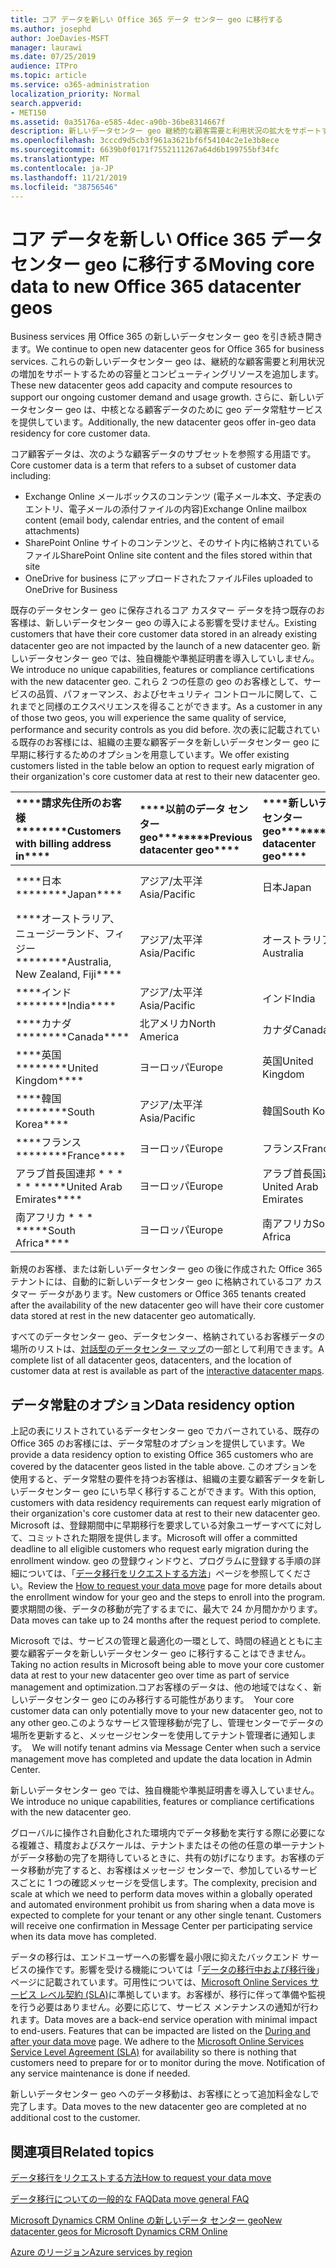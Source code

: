 ```yaml
---
title: コア データを新しい Office 365 データ センター geo に移行する
ms.author: josephd
author: JoeDavies-MSFT
manager: laurawi
ms.date: 07/25/2019
audience: ITPro
ms.topic: article
ms.service: o365-administration
localization_priority: Normal
search.appverid:
- MET150
ms.assetid: 0a35176a-e585-4dec-a90b-36be8314667f
description: 新しいデータセンター geo 継続的な顧客需要と利用状況の拡大をサポートするための容量とコンピューティングリソースを追加します。 さらに、新しいデータセンター geo は、中核となる顧客データのために geo データ常駐サービスを提供しています。 コア顧客データは、Microsoft Online Services の用語で定義されている、Exchange Online のメールボックスの内容 (電子メール本文、予定表のエントリ、電子メールの添付ファイルの内容) および SharePoint Online サイトのコンテンツとファイルのサブセットを参照する用語です。そのサイト内に格納され、OneDrive for Business にアップロードされたファイル。
ms.openlocfilehash: 3cccd9d5cb3f961a3621bf6f54104c2e1e3b8ece
ms.sourcegitcommit: 6639b0f0171f7552111267a64d6b199755bf34fc
ms.translationtype: MT
ms.contentlocale: ja-JP
ms.lasthandoff: 11/21/2019
ms.locfileid: "38756546"
---
```

# <a name="moving-core-data-to-new-office-365-datacenter-geos"></a><span data-ttu-id="b48d9-105">コア データを新しい Office 365 データ センター geo に移行する</span><span class="sxs-lookup"><span data-stu-id="b48d9-105">Moving core data to new Office 365 datacenter geos</span></span>

<span data-ttu-id="b48d9-106">Business services 用 Office 365 の新しいデータセンター geo を引き続き開きます。</span><span class="sxs-lookup"><span data-stu-id="b48d9-106">We continue to open new datacenter geos for Office 365 for business services.</span></span> <span data-ttu-id="b48d9-107">これらの新しいデータセンター geo は、継続的な顧客需要と利用状況の増加をサポートするための容量とコンピューティングリソースを追加します。</span><span class="sxs-lookup"><span data-stu-id="b48d9-107">These new datacenter geos add capacity and compute resources to support our ongoing customer demand and usage growth.</span></span> <span data-ttu-id="b48d9-108">さらに、新しいデータセンター geo は、中核となる顧客データのために geo データ常駐サービスを提供しています。</span><span class="sxs-lookup"><span data-stu-id="b48d9-108">Additionally, the new datacenter geos offer in-geo data residency for core customer data.</span></span> 

<span data-ttu-id="b48d9-109">コア顧客データは、次のような顧客データのサブセットを参照する用語です。</span><span class="sxs-lookup"><span data-stu-id="b48d9-109">Core customer data is a term that refers to a subset of customer data including:</span></span> 
- <span data-ttu-id="b48d9-110">Exchange Online メールボックスのコンテンツ (電子メール本文、予定表のエントリ、電子メールの添付ファイルの内容)</span><span class="sxs-lookup"><span data-stu-id="b48d9-110">Exchange Online mailbox content (email body, calendar entries, and the content of email attachments)</span></span>
- <span data-ttu-id="b48d9-111">SharePoint Online サイトのコンテンツと、そのサイト内に格納されているファイル</span><span class="sxs-lookup"><span data-stu-id="b48d9-111">SharePoint Online site content and the files stored within that site</span></span>
- <span data-ttu-id="b48d9-112">OneDrive for business にアップロードされたファイル</span><span class="sxs-lookup"><span data-stu-id="b48d9-112">Files uploaded to OneDrive for Business</span></span> 
  
<span data-ttu-id="b48d9-113">既存のデータセンター geo に保存されるコア カスタマー データを持つ既存のお客様は、新しいデータセンター geo の導入による影響を受けません。</span><span class="sxs-lookup"><span data-stu-id="b48d9-113">Existing customers that have their core customer data stored in an already existing datacenter geo are not impacted by the launch of a new datacenter geo.</span></span> <span data-ttu-id="b48d9-114">新しいデータセンター geo では、独自機能や準拠証明書を導入していしません。</span><span class="sxs-lookup"><span data-stu-id="b48d9-114">We introduce no unique capabilities, features or compliance certifications with the new datacenter geo.</span></span> <span data-ttu-id="b48d9-115">これら 2 つの任意の geo のお客様として、サービスの品質、パフォーマンス、およびセキュリティ コントロールに関して、これまでと同様のエクスペリエンスを得ることができます。</span><span class="sxs-lookup"><span data-stu-id="b48d9-115">As a customer in any of those two geos, you will experience the same quality of service, performance and security controls as you did before.</span></span> <span data-ttu-id="b48d9-116">次の表に記載されている既存のお客様には、組織の主要な顧客データを新しいデータセンター geo に早期に移行するためのオプションを用意しています。</span><span class="sxs-lookup"><span data-stu-id="b48d9-116">We offer existing customers listed in the table below an option to request early migration of their organization's core customer data at rest to their new datacenter geo.</span></span>
  
|<span data-ttu-id="b48d9-117">\*\*\*\*請求先住所のお客様\*\*\*\*</span><span class="sxs-lookup"><span data-stu-id="b48d9-117">\*\*\*\*Customers with billing address in\*\*\*\*</span></span>|<span data-ttu-id="b48d9-118">\*\*\*\*以前のデータ センター geo\*\*\*\*</span><span class="sxs-lookup"><span data-stu-id="b48d9-118">\*\*\*\*Previous datacenter geo\*\*\*\*</span></span>|<span data-ttu-id="b48d9-119">\*\*\*\*新しいデータ センター geo\*\*\*\*</span><span class="sxs-lookup"><span data-stu-id="b48d9-119">\*\*\*\*New datacenter geo\*\*\*\*</span></span>|<span data-ttu-id="b48d9-120">\*\*\*\*以降は geo が利用可能\*\*\*\*</span><span class="sxs-lookup"><span data-stu-id="b48d9-120">\*\*\*\*Geo available since\*\*\*\*</span></span>|
|:-----|:-----|:-----|:-----|
|<span data-ttu-id="b48d9-121">\*\*\*\*日本\*\*\*\*</span><span class="sxs-lookup"><span data-stu-id="b48d9-121">\*\*\*\*Japan\*\*\*\*</span></span>| <span data-ttu-id="b48d9-122">アジア/太平洋</span><span class="sxs-lookup"><span data-stu-id="b48d9-122">Asia/Pacific</span></span> | <span data-ttu-id="b48d9-123">日本</span><span class="sxs-lookup"><span data-stu-id="b48d9-123">Japan</span></span> | <span data-ttu-id="b48d9-124">2014 年 12 月</span><span class="sxs-lookup"><span data-stu-id="b48d9-124">December 2014</span></span> |
|<span data-ttu-id="b48d9-125">\*\*\*\*オーストラリア、ニュージーランド、フィジー\*\*\*\*</span><span class="sxs-lookup"><span data-stu-id="b48d9-125">\*\*\*\*Australia, New Zealand, Fiji\*\*\*\*</span></span>| <span data-ttu-id="b48d9-126">アジア/太平洋</span><span class="sxs-lookup"><span data-stu-id="b48d9-126">Asia/Pacific</span></span> | <span data-ttu-id="b48d9-127">オーストラリア</span><span class="sxs-lookup"><span data-stu-id="b48d9-127">Australia</span></span> | <span data-ttu-id="b48d9-128">2015 年 3 月</span><span class="sxs-lookup"><span data-stu-id="b48d9-128">March 2015</span></span> |
|<span data-ttu-id="b48d9-129">\*\*\*\*インド\*\*\*\*</span><span class="sxs-lookup"><span data-stu-id="b48d9-129">\*\*\*\*India\*\*\*\*</span></span>| <span data-ttu-id="b48d9-130">アジア/太平洋</span><span class="sxs-lookup"><span data-stu-id="b48d9-130">Asia/Pacific</span></span> | <span data-ttu-id="b48d9-131">インド</span><span class="sxs-lookup"><span data-stu-id="b48d9-131">India</span></span> | <span data-ttu-id="b48d9-132">2015 年 10 月</span><span class="sxs-lookup"><span data-stu-id="b48d9-132">October 2015</span></span> |
|<span data-ttu-id="b48d9-133">\*\*\*\*カナダ\*\*\*\*</span><span class="sxs-lookup"><span data-stu-id="b48d9-133">\*\*\*\*Canada\*\*\*\*</span></span>| <span data-ttu-id="b48d9-134">北アメリカ</span><span class="sxs-lookup"><span data-stu-id="b48d9-134">North America</span></span> | <span data-ttu-id="b48d9-135">カナダ</span><span class="sxs-lookup"><span data-stu-id="b48d9-135">Canada</span></span> | <span data-ttu-id="b48d9-136">2016 年 5 月</span><span class="sxs-lookup"><span data-stu-id="b48d9-136">May 2016</span></span> |
|<span data-ttu-id="b48d9-137">\*\*\*\*英国\*\*\*\*</span><span class="sxs-lookup"><span data-stu-id="b48d9-137">\*\*\*\*United Kingdom\*\*\*\*</span></span>| <span data-ttu-id="b48d9-138">ヨーロッパ</span><span class="sxs-lookup"><span data-stu-id="b48d9-138">Europe</span></span> | <span data-ttu-id="b48d9-139">英国</span><span class="sxs-lookup"><span data-stu-id="b48d9-139">United Kingdom</span></span> | <span data-ttu-id="b48d9-140">2016 年 9 月</span><span class="sxs-lookup"><span data-stu-id="b48d9-140">September 2016</span></span> |
|<span data-ttu-id="b48d9-141">\*\*\*\*韓国\*\*\*\*</span><span class="sxs-lookup"><span data-stu-id="b48d9-141">\*\*\*\*South Korea\*\*\*\*</span></span>| <span data-ttu-id="b48d9-142">アジア/太平洋</span><span class="sxs-lookup"><span data-stu-id="b48d9-142">Asia/Pacific</span></span> | <span data-ttu-id="b48d9-143">韓国</span><span class="sxs-lookup"><span data-stu-id="b48d9-143">South Korea</span></span> | <span data-ttu-id="b48d9-144">2017 年 4 月</span><span class="sxs-lookup"><span data-stu-id="b48d9-144">April 2017</span></span> |
|<span data-ttu-id="b48d9-145">\*\*\*\*フランス\*\*\*\*</span><span class="sxs-lookup"><span data-stu-id="b48d9-145">\*\*\*\*France\*\*\*\*</span></span>| <span data-ttu-id="b48d9-146">ヨーロッパ</span><span class="sxs-lookup"><span data-stu-id="b48d9-146">Europe</span></span> | <span data-ttu-id="b48d9-147">フランス</span><span class="sxs-lookup"><span data-stu-id="b48d9-147">France</span></span> | <span data-ttu-id="b48d9-148">2018 年 3 月</span><span class="sxs-lookup"><span data-stu-id="b48d9-148">March 2018</span></span> |
|<span data-ttu-id="b48d9-149">アラブ首長国連邦 \* \* \* \* \* \*</span><span class="sxs-lookup"><span data-stu-id="b48d9-149">\*\*\*\*United Arab Emirates\*\*\*\*</span></span>| <span data-ttu-id="b48d9-150">ヨーロッパ</span><span class="sxs-lookup"><span data-stu-id="b48d9-150">Europe</span></span> | <span data-ttu-id="b48d9-151">アラブ首長国連邦</span><span class="sxs-lookup"><span data-stu-id="b48d9-151">United Arab Emirates</span></span> | <span data-ttu-id="b48d9-152">2019 年 6 月</span><span class="sxs-lookup"><span data-stu-id="b48d9-152">June 2019</span></span> |
|<span data-ttu-id="b48d9-153">南アフリカ \* \* \* \*</span><span class="sxs-lookup"><span data-stu-id="b48d9-153">\*\*\*\*South Africa\*\*\*\*</span></span>| <span data-ttu-id="b48d9-154">ヨーロッパ</span><span class="sxs-lookup"><span data-stu-id="b48d9-154">Europe</span></span> | <span data-ttu-id="b48d9-155">南アフリカ</span><span class="sxs-lookup"><span data-stu-id="b48d9-155">South Africa</span></span> | <span data-ttu-id="b48d9-156">2019 年 7 月</span><span class="sxs-lookup"><span data-stu-id="b48d9-156">July 2019</span></span> |
  
<span data-ttu-id="b48d9-157">新規のお客様、または新しいデータセンター geo の後に作成された Office 365 テナントには、自動的に新しいデータセンター geo に格納されているコア カスタマー データがあります。</span><span class="sxs-lookup"><span data-stu-id="b48d9-157">New customers or Office 365 tenants created after the availability of the new datacenter geo will have their core customer data stored at rest in the new datacenter geo automatically.</span></span>
  
<span data-ttu-id="b48d9-158">すべてのデータセンター geo、データセンター、格納されているお客様データの場所のリストは、[対話型のデータセンター マップ](https://office.com/datamaps)の一部として利用できます。</span><span class="sxs-lookup"><span data-stu-id="b48d9-158">A complete list of all datacenter geos, datacenters, and the location of customer data at rest is available as part of the [interactive datacenter maps](https://office.com/datamaps).</span></span> 
  
## <a name="data-residency-option"></a><span data-ttu-id="b48d9-159">データ常駐のオプション</span><span class="sxs-lookup"><span data-stu-id="b48d9-159">Data residency option</span></span>

<span data-ttu-id="b48d9-160">上記の表にリストされているデータセンター geo でカバーされている、既存の Office 365 のお客様には、データ常駐のオプションを提供しています。</span><span class="sxs-lookup"><span data-stu-id="b48d9-160">We provide a data residency option to existing Office 365 customers who are covered by the datacenter geos listed in the table above.</span></span> <span data-ttu-id="b48d9-161">このオプションを使用すると、データ常駐の要件を持つお客様は、組織の主要な顧客データを新しいデータセンター geo にいち早く移行することができます。</span><span class="sxs-lookup"><span data-stu-id="b48d9-161">With this option, customers with data residency requirements can request early migration of their organization's core customer data at rest to their new datacenter geo.</span></span>  <span data-ttu-id="b48d9-162">Microsoft は、登録期間中に早期移行を要求している対象ユーザーすべてに対して、コミットされた期限を提供します。</span><span class="sxs-lookup"><span data-stu-id="b48d9-162">Microsoft will offer a committed deadline to all eligible customers who request early migration during the enrollment window.</span></span>  <span data-ttu-id="b48d9-163">geo の登録ウィンドウと、プログラムに登録する手順の詳細については、「[データ移行をリクエストする方法](request-your-data-move.md)」ページを参照してください。</span><span class="sxs-lookup"><span data-stu-id="b48d9-163">Review the [How to request your data move](request-your-data-move.md) page for more details about the enrollment window for your geo and the steps to enroll into the program.</span></span>  <span data-ttu-id="b48d9-164">要求期間の後、データの移動が完了するまでに、最大で 24 か月間かかります。</span><span class="sxs-lookup"><span data-stu-id="b48d9-164">Data moves can take up to 24 months after the request period to complete.</span></span>

<span data-ttu-id="b48d9-165">Microsoft では、サービスの管理と最適化の一環として、時間の経過とともに主要な顧客データを新しいデータセンター geo に移行することはできません。</span><span class="sxs-lookup"><span data-stu-id="b48d9-165">Taking no action results in Microsoft being able to move your core customer data at rest to your new datacenter geo over time as part of service management and optimization.</span></span><span data-ttu-id="b48d9-166">コアお客様のデータは、他の地域ではなく、新しいデータセンター geo にのみ移行する可能性があります。</span><span class="sxs-lookup"><span data-stu-id="b48d9-166">  Your core customer data can only potentially move to your new datacenter geo, not to any other geo.</span></span><span data-ttu-id="b48d9-167">このようなサービス管理移動が完了し、管理センターでデータの場所を更新すると、メッセージセンターを使用してテナント管理者に通知します。</span><span class="sxs-lookup"><span data-stu-id="b48d9-167">  We will notify tenant admins via Message Center when such a service management move has completed and update the data location in Admin Center.</span></span>
   
<span data-ttu-id="b48d9-168">新しいデータセンター geo では、独自機能や準拠証明書を導入していません。</span><span class="sxs-lookup"><span data-stu-id="b48d9-168">We introduce no unique capabilities, features or compliance certifications with the new datacenter geo.</span></span>
    
<span data-ttu-id="b48d9-p106">グローバルに操作され自動化された環境内でデータ移動を実行する際に必要になる複雑さ、精度およびスケールは、テナントまたはその他の任意の単一テナントがデータ移動の完了を期待しているときに、共有の妨げになります。お客様のデータ移動が完了すると、お客様はメッセージ センターで、参加しているサービスごとに 1 つの確認メッセージを受信します。</span><span class="sxs-lookup"><span data-stu-id="b48d9-p106">The complexity, precision and scale at which we need to perform data moves within a globally operated and automated environment prohibit us from sharing when a data move is expected to complete for your tenant or any other single tenant. Customers will receive one confirmation in Message Center per participating service when its data move has completed.</span></span> 
    
<span data-ttu-id="b48d9-p107">データの移行は、エンドユーザーへの影響を最小限に抑えたバックエンド サービスの操作です。影響を受ける機能については「[データの移行中および移行後](during-and-after-your-data-move.md)」ページに記載されています。可用性については、[Microsoft Online Services サービス レベル契約 (SLA)](https://go.microsoft.com/fwlink/p/?LinkId=523897)に準拠しています。お客様が、移行に伴って準備や監視を行う必要はありません。必要に応じて、サービス メンテナンスの通知が行われます。</span><span class="sxs-lookup"><span data-stu-id="b48d9-p107">Data moves are a back-end service operation with minimal impact to end-users. Features that can be impacted are listed on the [During and after your data move](during-and-after-your-data-move.md) page. We adhere to the [Microsoft Online Services Service Level Agreement (SLA)](https://go.microsoft.com/fwlink/p/?LinkId=523897) for availability so there is nothing that customers need to prepare for or to monitor during the move. Notification of any service maintenance is done if needed.</span></span> 

<span data-ttu-id="b48d9-175">新しいデータセンター geo へのデータ移動は、お客様にとって追加料金なしで完了します。</span><span class="sxs-lookup"><span data-stu-id="b48d9-175">Data moves to the new datacenter geo are completed at no additional cost to the customer.</span></span>
    
## <a name="related-topics"></a><span data-ttu-id="b48d9-176">関連項目</span><span class="sxs-lookup"><span data-stu-id="b48d9-176">Related topics</span></span> 
 
[<span data-ttu-id="b48d9-177">データ移行をリクエストする方法</span><span class="sxs-lookup"><span data-stu-id="b48d9-177">How to request your data move</span></span>](request-your-data-move.md)
    
[<span data-ttu-id="b48d9-178">データ移行についての一般的な FAQ</span><span class="sxs-lookup"><span data-stu-id="b48d9-178">Data move general FAQ</span></span>](data-move-faq.md)
  
[<span data-ttu-id="b48d9-179">Microsoft Dynamics CRM Online の新しいデータ センター geo</span><span class="sxs-lookup"><span data-stu-id="b48d9-179">New datacenter geos for Microsoft Dynamics CRM Online</span></span>](https://go.microsoft.com/fwlink/p/?Linkid=615924)
  
[<span data-ttu-id="b48d9-180">Azure のリージョン</span><span class="sxs-lookup"><span data-stu-id="b48d9-180">Azure services by region</span></span>](https://azure.microsoft.com/regions/)
